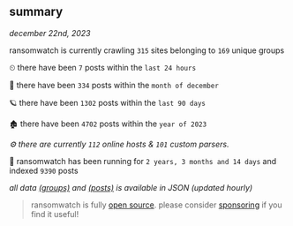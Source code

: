 
## summary
_december 22nd, 2023_

ransomwatch is currently crawling `315` sites belonging to `169` unique groups

⏲ there have been `7` posts within the `last 24 hours`

🦈 there have been `334` posts within the `month of december`

🪐 there have been `1302` posts within the `last 90 days`

🏚 there have been `4702` posts within the `year of 2023`

_⚙️ there are currently `112` online hosts & `101` custom parsers._

🦕 ransomwatch has been running for `2 years, 3 months and 14 days` and indexed `9390` posts

_all data  [(groups)](http://ransomwhat.telemetry.ltd/groups) and [(posts)](http://ransomwhat.telemetry.ltd/posts) is available in JSON (updated hourly)_

> ransomwatch is fully [open source](https://github.com/joshhighet/ransomwatch#ransomwatch--). please consider [sponsoring](https://github.com/sponsors/joshhighet) if you find it useful!
